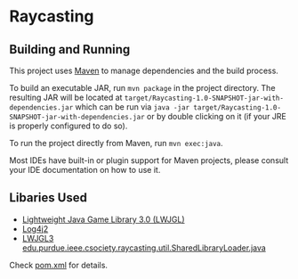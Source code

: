 # Raycasting

## Building and Running

This project uses [Maven](https://maven.apache.org/) to manage dependencies and the build process. 

To build an executable JAR, run ```mvn package``` in the project directory. The resulting JAR will be located at 
```target/Raycasting-1.0-SNAPSHOT-jar-with-dependencies.jar``` which can be run via 
```java -jar target/Raycasting-1.0-SNAPSHOT-jar-with-dependencies.jar``` or by double clicking on it (if your JRE is 
properly configured to do so).

To run the project directly from Maven, run ```mvn exec:java```.

Most IDEs have built-in or plugin support for Maven projects, please consult your IDE documentation on how to use it.

## Libaries Used

- [Lightweight Java Game Library 3.0 (LWJGL)](http://www.lwjgl.org/)
- [Log4j2](http://logging.apache.org/log4j/2.x/)
- [LWJGL3 edu.purdue.ieee.csociety.raycasting.util.SharedLibraryLoader.java](https://github.com/badlogic/lwjgl3-maven-gradle)

Check [pom.xml](pom.xml) for details.
